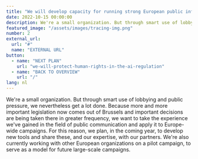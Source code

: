 ```yaml
---
title: "We will develop capacity for running strong European public information campaigns"
date: 2022-10-15 00:00:00
description: We're a small organization. But through smart use of lobbying and public pressure, we nevertheless get a lot done. Because more and more important legislation now comes out of Brussels and important decisions are being taken there in greater frequency
featured_image: "/assets/images/tracing-img.png"
number: 2
external_url:
  url: "#"
  name: "EXTERNAL URL"
button:
  - name: "NEXT PLAN"
    url: "we-will-protect-human-rights-in-the-ai-regulation"
  - name: "BACK TO OVERVIEW"
    url: "/"
lang: nl
---
```


We're a small organization. But through smart use of lobbying and public pressure, we nevertheless get a lot done. Because more and more important legislation now comes out of Brussels and important decisions are being taken there in greater frequency, we want to take the experience we've gained in the field of public communication and apply it to Europe-wide campaigns. For this reason, we plan, in the coming year, to develop new tools and share these, and our expertise, with our partners. We're also currently working with other European organizations on a pilot campaign, to serve as a model for future large-scale campaigns.